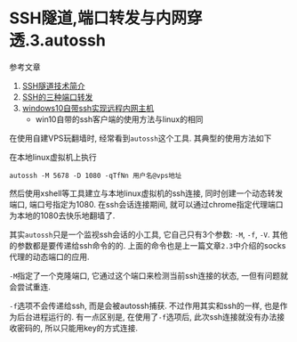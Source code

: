 # SSH隧道,端口转发与内网穿透.3.autossh

参考文章

1. [SSH隧道技术简介](http://blog.sina.com.cn/s/blog_6ca2bddf0100rljn.html)
2. [SSH的三种端口转发](https://jeremyxu2010.github.io/2018/12/ssh%E7%9A%84%E4%B8%89%E7%A7%8D%E7%AB%AF%E5%8F%A3%E8%BD%AC%E5%8F%91/)
3. [windows10自带ssh实现远程内网主机](https://blog.csdn.net/zhj082/article/details/80795998)
    - win10自带的ssh客户端的使用方法与linux的相同

在使用自建VPS玩翻墙时, 经常看到`autossh`这个工具. 其典型的使用方法如下

在本地linux虚拟机上执行

```
autossh -M 5678 -D 1080 -qTfNn 用户名@vps地址
```

然后使用xshell等工具建立与本地linux虚拟机的ssh连接, 同时创建一个动态转发端口, 端口号指定为1080. 在ssh会话连接期间, 就可以通过chrome指定代理端口为本地的1080去快乐地翻墙了.

其实`autossh`只是一个监视ssh会话的小工具, 它自己只有3个参数: `-M`, `-f`, `-V`. 其他的参数都是要传递给ssh命令的的. 上面的命令也是上一篇文章`2.3`中介绍的socks代理的动态端口的应用.

`-M`指定了一个克隆端口, 它通过这个端口来检测当前ssh连接的状态, 一但有问题就会尝试重连.

`-f`选项不会传递给ssh, 而是会被autossh捕获. 不过作用其实和ssh的一样, 也是作为后台进程运行的. 有一点区别是, 在使用了`-f`选项后, 此次ssh连接就没有办法接收密码的, 所以只能用key的方式连接.
